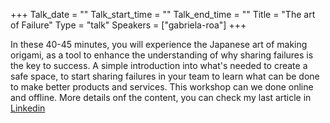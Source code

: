 +++
Talk_date = ""
Talk_start_time = ""
Talk_end_time = ""
Title = "The art of Failure"
Type = "talk"
Speakers = ["gabriela-roa"]
+++

In these 40-45 minutes, you will experience the Japanese art of making origami, as a tool to enhance the understanding of why sharing failures is the key to success. A simple introduction into what's needed to create a safe space, to start sharing failures in your team to learn what can be done to make better products and services. This workshop can we done online and offline. More details onf the content, you can check my last article in [Linkedin](https://www.linkedin.com/pulse/why-agile-philosophy-failing-fast-often-doesnt-work-you-gabriela-roa/?trackingId=LMuAHSqWTpWuJIgJTgHFgw%3D%3D)
